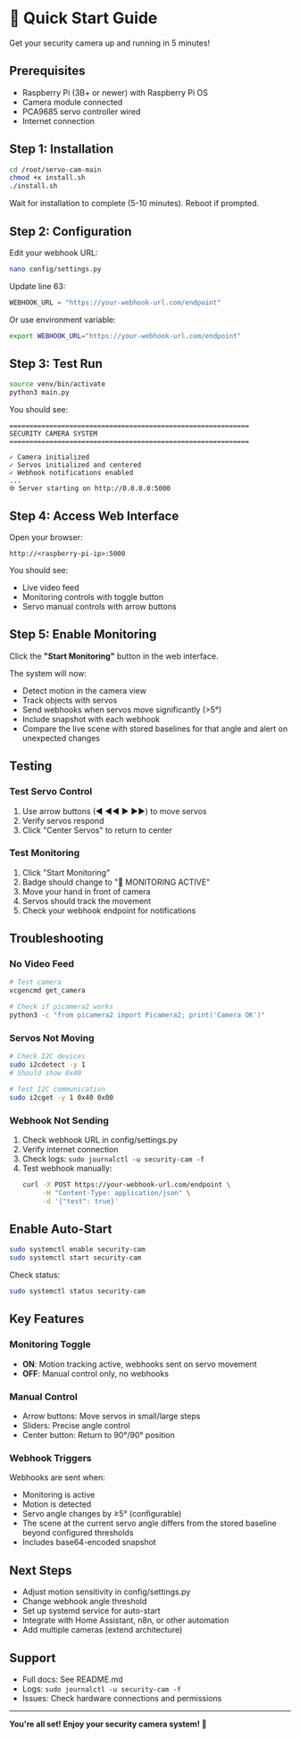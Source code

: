 # 🚀 Quick Start Guide

Get your security camera up and running in 5 minutes!

## Prerequisites

- Raspberry Pi (3B+ or newer) with Raspberry Pi OS
- Camera module connected
- PCA9685 servo controller wired
- Internet connection

## Step 1: Installation

```bash
cd /root/servo-cam-main
chmod +x install.sh
./install.sh
```

Wait for installation to complete (5-10 minutes). Reboot if prompted.

## Step 2: Configuration

Edit your webhook URL:

```bash
nano config/settings.py
```

Update line 63:
```python
WEBHOOK_URL = "https://your-webhook-url.com/endpoint"
```

Or use environment variable:
```bash
export WEBHOOK_URL="https://your-webhook-url.com/endpoint"
```

## Step 3: Test Run

```bash
source venv/bin/activate
python3 main.py
```

You should see:
```
============================================================
SECURITY CAMERA SYSTEM
============================================================

✓ Camera initialized
✓ Servos initialized and centered
✓ Webhook notifications enabled
...
🌐 Server starting on http://0.0.0.0:5000
```

## Step 4: Access Web Interface

Open your browser:
```
http://<raspberry-pi-ip>:5000
```

You should see:
- Live video feed
- Monitoring controls with toggle button
- Servo manual controls with arrow buttons

## Step 5: Enable Monitoring

Click the **"Start Monitoring"** button in the web interface.

The system will now:
- Detect motion in the camera view
- Track objects with servos
- Send webhooks when servos move significantly (>5°)
- Include snapshot with each webhook
- Compare the live scene with stored baselines for that angle and alert on unexpected changes

## Testing

### Test Servo Control

1. Use arrow buttons (◀ ◀◀ ▶ ▶▶) to move servos
2. Verify servos respond
3. Click "Center Servos" to return to center

### Test Monitoring

1. Click "Start Monitoring"
2. Badge should change to "🔴 MONITORING ACTIVE"
3. Move your hand in front of camera
4. Servos should track the movement
5. Check your webhook endpoint for notifications

## Troubleshooting

### No Video Feed

```bash
# Test camera
vcgencmd get_camera

# Check if picamera2 works
python3 -c "from picamera2 import Picamera2; print('Camera OK')"
```

### Servos Not Moving

```bash
# Check I2C devices
sudo i2cdetect -y 1
# Should show 0x40

# Test I2C communication
sudo i2cget -y 1 0x40 0x00
```

### Webhook Not Sending

1. Check webhook URL in config/settings.py
2. Verify internet connection
3. Check logs: `sudo journalctl -u security-cam -f`
4. Test webhook manually:
   ```bash
   curl -X POST https://your-webhook-url.com/endpoint \
        -H "Content-Type: application/json" \
        -d '{"test": true}'
   ```

## Enable Auto-Start

```bash
sudo systemctl enable security-cam
sudo systemctl start security-cam
```

Check status:
```bash
sudo systemctl status security-cam
```

## Key Features

### Monitoring Toggle
- **ON**: Motion tracking active, webhooks sent on servo movement
- **OFF**: Manual control only, no webhooks

### Manual Control
- Arrow buttons: Move servos in small/large steps
- Sliders: Precise angle control
- Center button: Return to 90°/90° position

### Webhook Triggers
Webhooks are sent when:
- Monitoring is active
- Motion is detected
- Servo angle changes by ≥5° (configurable)
- The scene at the current servo angle differs from the stored baseline beyond configured thresholds
- Includes base64-encoded snapshot

## Next Steps

- Adjust motion sensitivity in config/settings.py
- Change webhook angle threshold
- Set up systemd service for auto-start
- Integrate with Home Assistant, n8n, or other automation
- Add multiple cameras (extend architecture)

## Support

- Full docs: See README.md
- Logs: `sudo journalctl -u security-cam -f`
- Issues: Check hardware connections and permissions

---

**You're all set! Enjoy your security camera system! 🎉**
